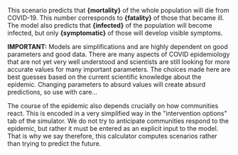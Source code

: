 This scenario predicts that **{mortality}** of the whole population will die from
COVID-19. This number corresponds to **{fatality}** of those that became ill.
The model also predicts that **{infected}** of the population will become
infected, but only **{symptomatic}** of those will develop visible symptoms.

**IMPORTANT:** Models are simplifications and are highly dependent on good
parameters and good data. There are many aspects of COVID epidemiology that are
not yet very well understood and scientists are still looking for more accurate
values for many important parameters. The choices made here are best guesses
based on the current scientific knowledge about the epidemic. Changing
parameters to absurd values will create absurd predictions, so use with care...

The course of the epidemic also depends crucially on how communities react. This is
encoded in a very simplified way in the "intervention options" tab of the simulator.
We do not try to anticipate communities respond to the epidemic, but rather it
must be entered as an explicit input to the model. That is why we say therefore,
this calculator computes scenarios rather than trying to predict the future.
